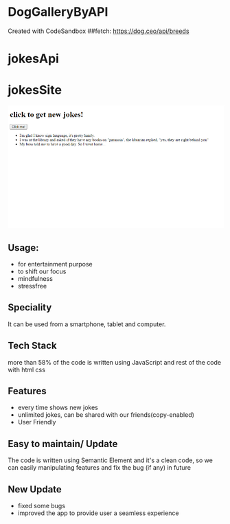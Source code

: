# DogGalleryByAPI
Created with CodeSandbox
##fetch: https://dog.ceo/api/breeds
# jokesApi
<h1>jokesSite</h1>
    <img src="https://github.com/sgrprmnk/jokesApi/blob/main/jokes.png" />
    <h2>Usage:</h2>
    <ul>
      <li>for entertainment purpose</li>
      <li>to shift our focus</li>
      <li>mindfulness</li>
      <li>stressfree</li>
    </ul>
    <h2>Speciality</h2>
    <p>It can be used from a smartphone, tablet and computer.</p>
    <h2>Tech Stack</h2>
    <p>
      more than 58% of the code is written using JavaScript and rest of the code
      with html css
    </p>
    <h2>Features</h2>
    <ul>
      <li>every time shows new jokes</li>
      <li>unlimited jokes, can be shared with our friends(copy-enabled)</li>
      <li>User Friendly</li>
    </ul>
    <h2>Easy to maintain/ Update</h2>
    <p>
      The code is written using Semantic Element and it's a clean code, so we
      can easily manipulating features and fix the bug (if any) in future
    </p>
    <h2>New Update</h2>
    <ul>
      <li>fixed some bugs</li>
      <li>improved the app to provide user a seamless experience</li>
    </ul>

